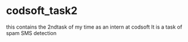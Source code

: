 # codsoft_task2
this contains the 2ndtask of my time as an intern at codsoft
It is a task of spam SMS detection
